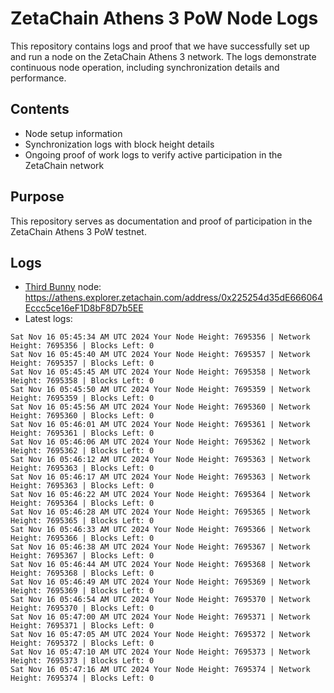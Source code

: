 # ZetaChain Athens 3 PoW Node Logs
This repository contains logs and proof that we have successfully set up and run a node on the ZetaChain Athens 3 network. The logs demonstrate continuous node operation, including synchronization details and performance.

## Contents
- Node setup information
- Synchronization logs with block height details
- Ongoing proof of work logs to verify active participation in the ZetaChain network

## Purpose
This repository serves as documentation and proof of participation in the ZetaChain Athens 3 PoW testnet.

## Logs

- [Third Bunny](https://thirdbunny.xyz/) node: https://athens.explorer.zetachain.com/address/0x225254d35dE666064Eccc5ce16eF1D8bF8D7b5EE
- Latest logs:
```
Sat Nov 16 05:45:34 AM UTC 2024 Your Node Height: 7695356 | Network Height: 7695356 | Blocks Left: 0
Sat Nov 16 05:45:40 AM UTC 2024 Your Node Height: 7695357 | Network Height: 7695357 | Blocks Left: 0
Sat Nov 16 05:45:45 AM UTC 2024 Your Node Height: 7695358 | Network Height: 7695358 | Blocks Left: 0
Sat Nov 16 05:45:50 AM UTC 2024 Your Node Height: 7695359 | Network Height: 7695359 | Blocks Left: 0
Sat Nov 16 05:45:56 AM UTC 2024 Your Node Height: 7695360 | Network Height: 7695360 | Blocks Left: 0
Sat Nov 16 05:46:01 AM UTC 2024 Your Node Height: 7695361 | Network Height: 7695361 | Blocks Left: 0
Sat Nov 16 05:46:06 AM UTC 2024 Your Node Height: 7695362 | Network Height: 7695362 | Blocks Left: 0
Sat Nov 16 05:46:12 AM UTC 2024 Your Node Height: 7695363 | Network Height: 7695363 | Blocks Left: 0
Sat Nov 16 05:46:17 AM UTC 2024 Your Node Height: 7695363 | Network Height: 7695363 | Blocks Left: 0
Sat Nov 16 05:46:22 AM UTC 2024 Your Node Height: 7695364 | Network Height: 7695364 | Blocks Left: 0
Sat Nov 16 05:46:28 AM UTC 2024 Your Node Height: 7695365 | Network Height: 7695365 | Blocks Left: 0
Sat Nov 16 05:46:33 AM UTC 2024 Your Node Height: 7695366 | Network Height: 7695366 | Blocks Left: 0
Sat Nov 16 05:46:38 AM UTC 2024 Your Node Height: 7695367 | Network Height: 7695367 | Blocks Left: 0
Sat Nov 16 05:46:44 AM UTC 2024 Your Node Height: 7695368 | Network Height: 7695368 | Blocks Left: 0
Sat Nov 16 05:46:49 AM UTC 2024 Your Node Height: 7695369 | Network Height: 7695369 | Blocks Left: 0
Sat Nov 16 05:46:54 AM UTC 2024 Your Node Height: 7695370 | Network Height: 7695370 | Blocks Left: 0
Sat Nov 16 05:47:00 AM UTC 2024 Your Node Height: 7695371 | Network Height: 7695371 | Blocks Left: 0
Sat Nov 16 05:47:05 AM UTC 2024 Your Node Height: 7695372 | Network Height: 7695372 | Blocks Left: 0
Sat Nov 16 05:47:10 AM UTC 2024 Your Node Height: 7695373 | Network Height: 7695373 | Blocks Left: 0
Sat Nov 16 05:47:16 AM UTC 2024 Your Node Height: 7695374 | Network Height: 7695374 | Blocks Left: 0
```
